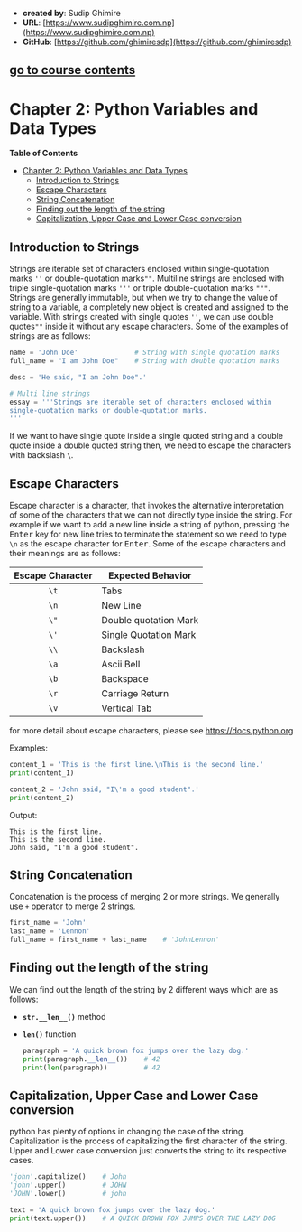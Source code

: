 - **created by**: Sudip Ghimire
- **URL**: [https://www.sudipghimire.com.np](https://www.sudipghimire.com.np)
- **GitHub**: [https://github.com/ghimiresdp](https://github.com/ghimiresdp)

[go to course contents](https://github.com/ghimiresdp/python-level1/)
-----------------------
# Chapter 2: Python Variables and Data Types
**Table of Contents**
- [Chapter 2: Python Variables and Data Types](#chapter-2-python-variables-and-data-types)
    - [Introduction to Strings](#introduction-to-strings)
    - [Escape Characters](#escape-characters)
    - [String Concatenation](#string-concatenation)
    - [Finding out the length of the string](#finding-out-the-length-of-the-string)
    - [Capitalization, Upper Case and Lower Case conversion](#capitalization-upper-case-and-lower-case-conversion)

## Introduction to Strings

Strings are iterable set of characters enclosed within single-quotation marks `''` or double-quotation marks`""`. Multiline strings are enclosed with triple single-quotation marks `'''` or triple double-quotation marks `"""`. Strings are generally immutable, but when we try to change the value of string to a variable, a completely new object is created and assigned to the variable. With strings created with single quotes `''`, we can use double quotes`""` inside it without any escape characters. Some of the examples of strings are as follows:

```python
name = 'John Doe'              # String with single quotation marks
full_name = "I am John Doe"    # String with double quotation marks

desc = 'He said, "I am John Doe".'

# Multi line strings
essay = '''Strings are iterable set of characters enclosed within
single-quotation marks or double-quotation marks.
'''
```

If we want to have single quote inside a single quoted string and a double quote inside a double quoted string then, we need to escape the characters with backslash `\`.

## Escape Characters

Escape character is a character, that invokes the alternative interpretation of some of the characters that we can not directly type inside the string. For example if we want to add a new line inside a string of python, pressing the <kbd>Enter</kbd> key for new line tries to terminate the statement so we need to type `\n` as the escape character for <kbd>Enter</kbd>. Some of the escape characters and their meanings are as follows:

| Escape Character | Expected Behavior     |
|:----------------:| --------------------- |
| `\t`             | Tabs                  |
| `\n`             | New Line              |
| `\"`             | Double quotation Mark |
| `\'`             | Single Quotation Mark |
| `\\`             | Backslash             |
| `\a`             | Ascii Bell            |
| `\b`             | Backspace             |
| `\r`             | Carriage Return       |
| `\v`             | Vertical Tab          |

for more detail about escape characters, please see https://docs.python.org

Examples:

```python
content_1 = 'This is the first line.\nThis is the second line.'
print(content_1)

content_2 = 'John said, "I\'m a good student".'
print(content_2)
```

Output:

```
This is the first line.
This is the second line.
John said, "I'm a good student".
```

## String Concatenation

Concatenation is the process of merging 2 or more strings. We generally use `+` operator to merge 2 strings.

```python
first_name = 'John'
last_name = 'Lennon'
full_name = first_name + last_name    # 'JohnLennon'
```

## Finding out the length of the string

We can find out the length of the string by 2 different ways which are as follows:

- **`str.__len__()`** method

- **`len()`** function

  ```python
  paragraph = 'A quick brown fox jumps over the lazy dog.'
  print(paragraph.__len__())    # 42
  print(len(paragraph))         # 42
  ```

## Capitalization, Upper Case and Lower Case conversion

python has plenty of options in changing the case of the string. Capitalization is the process of capitalizing the first character of the string. Upper and Lower case conversion just converts the string to its respective cases.

```python
'john'.capitalize()    # John
'john'.upper()         # JOHN
'JOHN'.lower()         # john

text = 'A quick brown fox jumps over the lazy dog.'
print(text.upper())    # A QUICK BROWN FOX JUMPS OVER THE LAZY DOG
```
